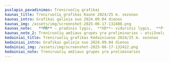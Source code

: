 ```yaml
---
puslapio_pavadinimas: Treniruočių grafikai
kaunas_title: Treniruočių grafikas Kaune 2024/25 m. sezonas
kaunas_intro: Grafikai galioja nuo 2024.09.04 dienos
kaunas_img: /assets/img/screenshot-2025-06-17-132408.png
kaunas_note:   **PR** – pradinis lygis,  **VD**– vidurinis lygis,  **P**– pažengusiųjų lygis.
kaunas_note_2: Treniruočių amžiaus grupės yra preliminarios – atsižvelgę į sportininko fizinį ir techninį pasiruošimą treneriai rekomenduoja tinkamiausią grupę
kedainiai_title: Treniruočių grafikas Kėdainiuose 2024/25 m. sezonas
kedainiai_intro: Grafikai galioja nuo 2024.09.04 dienos
kedainiai_img: /assets/img/screenshot-2025-06-17-132422.png
kedainiai_note: Treniruočių amžiaus grupės yra preliminarios
---
```

